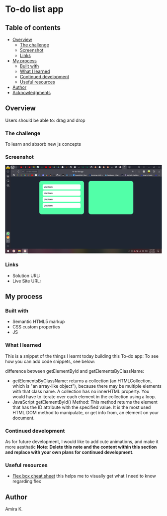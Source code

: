 # To-do list app

## Table of contents

- [Overview](#overview)
  - [The challenge](#the-challenge)
  - [Screenshot](#screenshot)
  - [Links](#links)
- [My process](#my-process)
  - [Built with](#built-with)
  - [What I learned](#what-i-learned)
  - [Continued development](#continued-development)
  - [Useful resources](#useful-resources)
- [Author](#author)
- [Acknowledgments](#acknowledgments)

## Overview

Users should be able to: drag and drop

### The challenge

To learn and absorb new js concepts

### Screenshot

![Drag and drop](image.png)

### Links

- Solution URL:
- Live Site URL:

## My process

### Built with

- Semantic HTML5 markup
- CSS custom properties
- JS

### What I learned

This is a snippet of the things I learnt today building this To-do app:
To see how you can add code snippets, see below:

difference between getElementById and getElementsByClassName:

- getElementsByClassName: returns a collection (an HTMLCollection, which is "an array-like object"), because there may be multiple elements with that class name. A collection has no innerHTML property. You would have to iterate over each element in the collection using a loop.
- JavaScript getElementById() Method: This method returns the element that has the ID attribute with the specified value. It is the most used HTML DOM method to manipulate, or get info from, an element on your document.

### Continued development

As for future development, I would like to add cute animations, and make it more aesthatic
**Note: Delete this note and the content within this section and replace with your own plans for continued development.**

### Useful resources

- [Flex box cheat sheet](https://css-tricks.com/snippets/css/a-guide-to-flexbox/) this helps me to visually get what I need to know regarding flex

## Author

Amira K.

<!-- - Website - [Add your name here](https://www.your-site.com)
- Frontend Mentor - [@yourusername](https://www.frontendmentor.io/profile/yourusername)
- Twitter - [@yourusername](https://www.twitter.com/yourusername)
 -->

